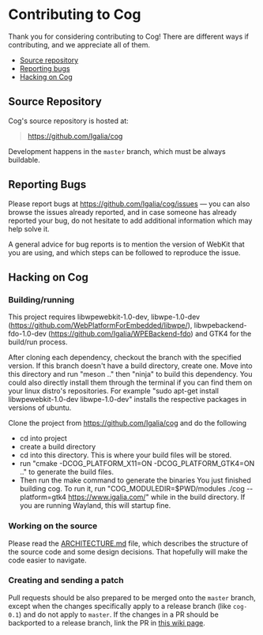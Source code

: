 Contributing to Cog
=======================

Thank you for considering contributing to Cog! There are different ways if
contributing, and we appreciate all of them.

- [Source repository](#source-repository)
- [Reporting bugs](#reporting-bugs)
- [Hacking on Cog](#hacking-on-cog)


Source Repository
-----------------

Cog's source repository is hosted at:

> https://github.com/Igalia/cog

Development happens in the `master` branch, which must be always buildable.


Reporting Bugs
--------------

Please report bugs at https://github.com/Igalia/cog/issues — you can also
browse the issues already reported, and in case someone has already reported
your bug, do not hesitate to add additional information which may help solve
it.

A general advice for bug reports is to mention the version of WebKit that
you are using, and which steps can be followed to reproduce the issue.


Hacking on Cog
-----------------

### Building/running
This project requires libwpewebkit-1.0-dev, 
libwpe-1.0-dev (https://github.com/WebPlatformForEmbedded/libwpe/), 
libwpebackend-fdo-1.0-dev (https://github.com/Igalia/WPEBackend-fdo) 
and GTK4 for the build/run process.

After cloning each dependency, checkout the branch with the specified version. 
If this branch doesn't have a build directory,
create one. Move into this directory and run "meson .." then "ninja" to build this
dependency.
You could also directly install them through the terminal if you can find them
on your linux distro's repositories. For example "sudo apt-get install libwpewebkit-1.0-dev libwpe-1.0-dev" 
installs the respective packages in versions of ubuntu.

Clone the project from https://github.com/Igalia/cog and do the following 
* cd into project
* create a build directory
* cd into this directory. This is where your build files will be stored.
* run "cmake -DCOG_PLATFORM_X11=ON -DCOG_PLATFORM_GTK4=ON .." to generate the build files.
* Then run the make command to generate the binaries
You just finished building cog. To run it, run "COG_MODULEDIR=$PWD/modules ./cog --platform=gtk4 https://www.igalia.com/"
while in the build directory. If you are running Wayland, this will startup fine.

### Working on the source

Please read the [ARCHITECTURE.md](ARCHITECTURE.md) file, which describes the
structure of the source code and some design decisions. That hopefully will
make the code easier to navigate.

### Creating and sending a patch

Pull requests should be also prepared to be merged onto the `master` branch,
except when the changes specifically apply to a release branch (like
`cog-0.1`) and do not apply to `master`. If the changes in a PR should be
backported to a release branch, link the PR in [this wiki
page](https://github.com/Igalia/cog/wiki/Release-Branches).
